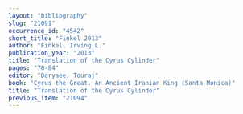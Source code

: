 ```yaml
---
layout: "bibliography"
slug: "21091"
occurrence_id: "4542"
short_title: "Finkel 2013"
author: "Finkel, Irving L."
publication_year: "2013"
title: "Translation of the Cyrus Cylinder"
pages: "78-84"
editor: "Daryaee, Touraj"
book: "Cyrus the Great. An Ancient Iranian King (Santa Monica)"
title: "Translation of the Cyrus Cylinder"
previous_item: "21094"
---
```

